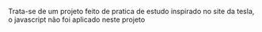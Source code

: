 Trata-se de um projeto feito de pratica de estudo inspirado no site da tesla, o javascript não foi aplicado neste projeto